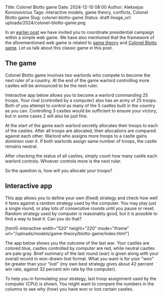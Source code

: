 Title: Colonel Blotto game
Date: 2024-12-10 08:00
Author: Aleksejus Kononovicius
Tags: interactive models, game theory, conflicts, Colonel Blotto game
Slug: colonel-blotto-game
Status: draft
Image_url: uploads/2024/colonel-blotto-game.png

In an [earlier
post]({filename}/articles/2024/financial-times-US-presidential-campaign-game.md)
we have invited you to coordinate presidential campaign within a simple web
game. We have also mentioned that the framework of the aforementioned web
game is related to [game theory](/tag/game-theory/) and [Colonel Blotto
game](/tag/colonel-blotto-game/). Let us talk about this classic game in
this post.
<!--more-->

## The game

Colonel Blotto game involves two warlords who compete to become the next
ruler of a country. At the end of the game warlord controlling more castles
will be announced to be the next ruler.

Interactive app below allows you to become a warlord commanding 25 troops.
Your rival (controlled by a computer) also has an army of 25 troops. Both of
you attempt to control as many of the 5 castles built in the country as you
can. Controlling 3 castles would be sufficient to ensure your victory, but
in some cases 2 will also be just fine.

At the start of the game each warlord secretly allocates their troops to
each of the castles. After all troops are allocated, their allocations are
compared against each other. Warlord who assigns more troops to a castle
gains dominion over it. If both warlords assign same number of troops, the
castle remains neutral.

After checking the status of all castles, simply count how many castle each
warlord controls. Whoever controls more is the next ruler.

So the question is, how will you allocate your troops?

## Interactive app

This app allows you to define your own (fixed) strategy and check how well
it fares against a random strategy used by the computer. You may play just a
single round, or play lots of consecutive rounds until you pause or reset.
Random strategy used by computer is reasonably good, but it is possible to
find a way to beat it. Can you do that?

[html5-interactive width="520" height="220" mode="iframe"
url="/uploads/models/game-theory/blotto-game/index.html"]

The app below shows you the outcome of the last war. Your castles are
colored blue, castles controlled by computer are red, while neutral castles
are pale gray. Brief summary of the last round (war) is given along with
your overall record in won-drawn-lost format. What you want is for your
"won" be greater than your "lost" (my own best strategy gives about 42
percent win rate, against 32 percent win rate by the computer).

To help you in formulating your strategy, last troop assignment used by the
computer (CPU) is shown. You might want to compare the numbers in the
columns to see why (how) you have won or lost certain castles.
